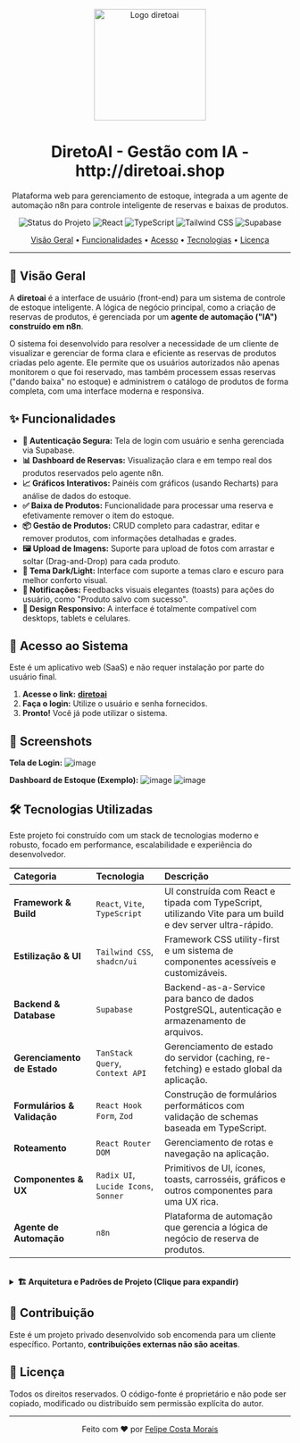 <p align="center">
  <!-- Opcional: Adicione o logo da "diretoai" aqui -->
  <img src="https://github.com/user-attachments/assets/8f56aa4f-5fc7-4e3b-a14f-55e2c254d477" alt="Logo diretoai" width="200"/>
</p>

<h1 align="center">DiretoAI - Gestão com IA - http://diretoai.shop</h1>

<p align="center">
  Plataforma web para gerenciamento de estoque, integrada a um agente de automação n8n para controle inteligente de reservas e baixas de produtos.
</p>

<p align="center">
  <img src="https://img.shields.io/badge/status-ativo-success" alt="Status do Projeto">
  <img src="https://img.shields.io/badge/React-18.3-blue?logo=react" alt="React">
  <img src="https://img.shields.io/badge/TypeScript-5.5-blue?logo=typescript" alt="TypeScript">
  <img src="https://img.shields.io/badge/TailwindCSS-3.4-blue?logo=tailwindcss" alt="Tailwind CSS">
  <img src="https://img.shields.io/badge/Supabase-2.4-green?logo=supabase" alt="Supabase">
</p>

<p align="center">
  <a href="#-visão-geral">Visão Geral</a> •
  <a href="#-funcionalidades">Funcionalidades</a> •
  <a href="#-acesso-ao-sistema">Acesso</a> •
  <a href="#️-tecnologias-utilizadas">Tecnologias</a> •
  <a href="#-licença">Licença</a>
</p>

---

## 📖 Visão Geral

A **diretoai** é a interface de usuário (front-end) para um sistema de controle de estoque inteligente. A lógica de negócio principal, como a criação de reservas de produtos, é gerenciada por um **agente de automação ("IA") construído em n8n**.

O sistema foi desenvolvido para resolver a necessidade de um cliente de visualizar e gerenciar de forma clara e eficiente as reservas de produtos criadas pelo agente. Ele permite que os usuários autorizados não apenas monitorem o que foi reservado, mas também processem essas reservas ("dando baixa" no estoque) e administrem o catálogo de produtos de forma completa, com uma interface moderna e responsiva.

## ✨ Funcionalidades

- **🔐 Autenticação Segura:** Tela de login com usuário e senha gerenciada via Supabase.
- **📊 Dashboard de Reservas:** Visualização clara e em tempo real dos produtos reservados pelo agente n8n.
- **📈 Gráficos Interativos:** Painéis com gráficos (usando Recharts) para análise de dados do estoque.
- **✅ Baixa de Produtos:** Funcionalidade para processar uma reserva e efetivamente remover o item do estoque.
- **📦 Gestão de Produtos:** CRUD completo para cadastrar, editar e remover produtos, com informações detalhadas e grades.
- **🖼️ Upload de Imagens:** Suporte para upload de fotos com arrastar e soltar (Drag-and-Drop) para cada produto.
- **🌙 Tema Dark/Light:** Interface com suporte a temas claro e escuro para melhor conforto visual.
- **🔔 Notificações:** Feedbacks visuais elegantes (toasts) para ações do usuário, como "Produto salvo com sucesso".
- **📱 Design Responsivo:** A interface é totalmente compatível com desktops, tablets e celulares.

## 🚀 Acesso ao Sistema

Este é um aplicativo web (SaaS) e não requer instalação por parte do usuário final.

1.  **Acesse o link:** [**diretoai**](https://www.diretoai.shop/auth)
2.  **Faça o login:** Utilize o usuário e senha fornecidos.
3.  **Pronto!** Você já pode utilizar o sistema.

## 🎥 Screenshots

**Tela de Login:**
![image](https://github.com/user-attachments/assets/3483b3e8-11d8-4043-8c6c-a8ec9cc96289)


**Dashboard de Estoque (Exemplo):**
![image](https://github.com/user-attachments/assets/ae0b3a8e-8019-49c6-a48f-eaa1f339bd89)
![image](https://github.com/user-attachments/assets/68808ad9-edc9-4b6c-9a19-505f2b25ce16)


## 🛠️ Tecnologias Utilizadas

Este projeto foi construído com um stack de tecnologias moderno e robusto, focado em performance, escalabilidade e experiência do desenvolvedor.

| Categoria | Tecnologia | Descrição |
| :--- | :--- | :--- |
| **Framework & Build** | `React`, `Vite`, `TypeScript` | UI construída com React e tipada com TypeScript, utilizando Vite para um build e dev server ultra-rápido. |
| **Estilização & UI** | `Tailwind CSS`, `shadcn/ui` | Framework CSS utility-first e um sistema de componentes acessíveis e customizáveis. |
| **Backend & Database**| `Supabase` | Backend-as-a-Service para banco de dados PostgreSQL, autenticação e armazenamento de arquivos. |
| **Gerenciamento de Estado**| `TanStack Query`, `Context API` | Gerenciamento de estado do servidor (caching, re-fetching) e estado global da aplicação. |
| **Formulários & Validação**| `React Hook Form`, `Zod` | Construção de formulários performáticos com validação de schemas baseada em TypeScript. |
| **Roteamento** | `React Router DOM` | Gerenciamento de rotas e navegação na aplicação. |
| **Componentes & UX** | `Radix UI`, `Lucide Icons`, `Sonner` | Primitivos de UI, ícones, toasts, carrosséis, gráficos e outros componentes para uma UX rica. |
| **Agente de Automação**| `n8n` | Plataforma de automação que gerencia a lógica de negócio de reserva de produtos. |

<br>

<details>
  <summary><strong>🏗️ Arquitetura e Padrões de Projeto (Clique para expandir)</strong></summary>
  
  - **Arquitetura Modular:** O projeto é organizado em módulos de funcionalidades (produtos, usuários, auth) para facilitar a manutenção e escalabilidade.
  - **Tipagem Forte (Type Safety):** O uso intensivo de TypeScript e Zod garante a segurança dos tipos em toda a aplicação, do formulário ao banco de dados.
  - **Custom Hooks:** Lógica de componentes complexa e reutilizável é extraída para Hooks customizados, mantendo os componentes limpos.
  - **Camada de Serviço (Service Layer):** A comunicação com o Supabase e outras APIs é abstraída em uma camada de serviço, desacoplando a UI da lógica de dados.
  - **Sistema de Design (Design System):** Utiliza um sistema padronizado de tokens (cores, fontes, espaçamentos) e componentes reutilizáveis (baseados em `shadcn/ui`) para consistência visual.
</details>

## 🤝 Contribuição

Este é um projeto privado desenvolvido sob encomenda para um cliente específico. Portanto, **contribuições externas não são aceitas**.

## 📄 Licença

Todos os direitos reservados. O código-fonte é proprietário e não pode ser copiado, modificado ou distribuído sem permissão explícita do autor.

---

<p align="center">
  Feito com ❤️ por <a href="https://github.com/FelipeCM804">Felipe Costa Morais</a>
</p>
